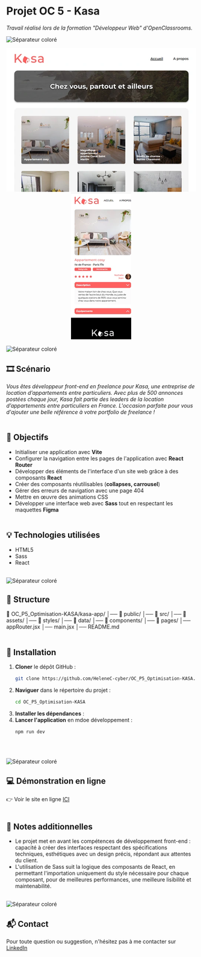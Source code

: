 # Projet OC 5 - Kasa

<i>Travail réalisé lors de la formation "Développeur Web" d'OpenClassrooms.</i>

![Séparateur coloré](./public/séparateur.png)

<p align="center">
  <img src="./public/kasa-desktop.webp" alt="Capture d'écran de Kasa sur ordinateur">
  <img src="./public/kasa-mobile.webp" alt="Capture d'écran de Kasa sur mobile">
</p>

![Séparateur coloré](./public/séparateur.png)

## 🎞️ Scénario
<i>Vous êtes développeur front-end en freelance pour Kasa, une entreprise de location d’appartements entre particuliers.
Avec plus de 500 annonces postées chaque jour, Kasa fait partie des leaders de la location d’appartements entre particuliers en France.
L'occasion parfaite pour vous d'ajouter une belle référence à votre portfolio de freelance !</i>
<br><br>

## 🎯 Objectifs
- Initialiser une application avec **Vite**
- Configurer la navigation entre les pages de l'application avec **React Router**
- Développer des éléments de l'interface d'un site web grâce à des composants **React**
- Créer des composants réutilisables (**collapses, carrousel**)
- Gérer des erreurs de navigation avec une page 404
- Mettre en œuvre des animations CSS
- Développer une interface web avec **Sass** tout en respectant les maquettes **Figma**
<br><br>

## 💡 Technologies utilisées
- HTML5
- Sass
- React
<br><br>

![Séparateur coloré](./public/séparateur.png)

## 📂 Structure
📁  OC_P5_Optimisation-KASA/kasa-app/
│── 📁 public/
│── 📁 src/
  │── 📁 assets/
  │── 📁 styles/
  │── 📁 data/
  │── 📁 components/
  │── 📁 pages/
│── appRouter.jsx
│── main.jsx
│── README.md
<br><br>

## 🚀 Installation
1. **Cloner** le dépôt GitHub :
   ```bash
   git clone https://github.com/HeleneC-cyber/OC_P5_Optimisation-KASA.git
2. **Naviguer** dans le répertoire du projet :
   ```bash
   cd OC_P5_Optimisation-KASA
3. **Installer les dépendances** :
4. **Lancer l'application** en mdoe développement :
   ```bash
   npm run dev
<br><br>

![Séparateur coloré](./public/séparateur.png)

## 💻 Démonstration en ligne
👉 Voir le site en ligne [ICI](https://helenec-cyber.github.io/OC_P5_Optimisation-KASA/)
<br><br>

## 📝 Notes additionnelles
- Le projet met en avant les compétences de développement front-end : capacité à créer des interfaces respectant des spécifications techniques, esthétiques avec un design précis, répondant aux attentes du client.
- L'utilisation de Sass suit la logique des composants de React, en permettant l'importation uniquement du style nécessaire pour chaque composant, pour de meilleures performances, une meilleure lisibilité et maintenabilité.
<br><br>

![Séparateur coloré](./images/Readme-separation.png)

## 📬 Contact
Pour toute question ou suggestion, n'hésitez pas à me contacter sur [LinkedIn](https://www.linkedin.com/in/helene-canovas-48710b141/)